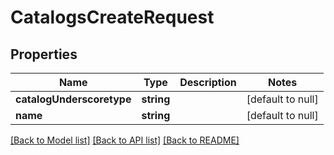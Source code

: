 # CatalogsCreateRequest

## Properties
Name | Type | Description | Notes
------------ | ------------- | ------------- | -------------
**catalogUnderscoretype** | **string** |  | [default to null]
**name** | **string** |  | [default to null]

[[Back to Model list]](../README.md#documentation-for-models) [[Back to API list]](../README.md#documentation-for-api-endpoints) [[Back to README]](../README.md)


